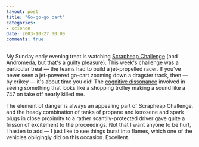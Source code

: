 ```yaml
---
layout: post
title: "Go-go-go cart"
categories:
- science
date: 2003-10-27 00:00
comments: true
---
```


<p>My Sunday early evening treat is watching <a href="http://www.channel4.com/science/microsites/S/scrapheap/challenges/jet_racer/index.html">Scrapheap Challenge</a> (and Andromeda, but that's a guilty pleasure). This week's challenge was a particular treat &mdash; the teams had to build a jet-propelled racer. If you've never seen a jet-powered go-cart zooming down a dragster track, then &mdash; by crikey &mdash; it's about time you did! The <a href="http://www.dmu.ac.uk/~jamesa/learning/dissonance.htm">cognitive dissonance</a> involved in seeing something that looks like a shopping trolley making a sound like a 747 on take off nearly killed me.</p>

<p>The element of danger is always an appealing part of Scrapheap Challenge, and the heady combination of tanks of propane and kerosene and spark plugs in close proximity to a rather scantily-protected driver gave quite a frisson of excitement to the proceedings. Not that I want anyone to be hurt, I hasten to add &mdash; I just like to see things burst into flames, which one of the vehicles obligingly did on this occasion. Excellent.</p>


